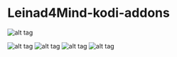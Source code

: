 Leinad4Mind-kodi-addons
=======================

![alt tag](http://i.imgur.com/oiYJPZ5.png)

![alt tag](http://i.imgur.com/SbAtf7B.png) ![alt tag](http://i.imgur.com/gN9mhcy.png)
![alt tag](http://i.imgur.com/565zVdw.png) ![alt tag](http://i.imgur.com/MFdd1gV.png)
